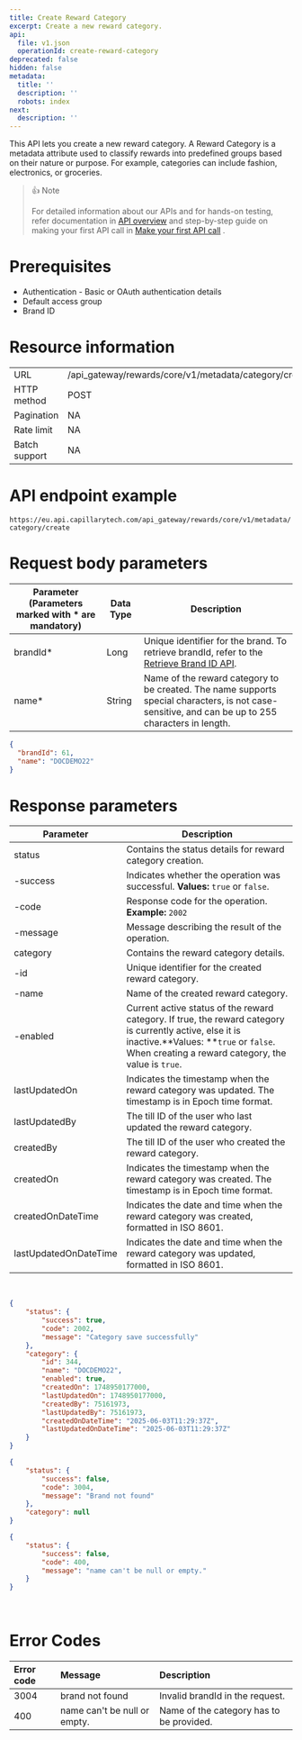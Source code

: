 ```yaml
---
title: Create Reward Category
excerpt: Create a new reward category.
api:
  file: v1.json
  operationId: create-reward-category
deprecated: false
hidden: false
metadata:
  title: ''
  description: ''
  robots: index
next:
  description: ''
---
```

This API lets you create a new reward category. A Reward Category is a metadata attribute used to classify rewards into predefined groups based on their nature or purpose. For example, categories can include fashion, electronics, or groceries.

> 👍 Note
>
> For detailed information about our APIs and for hands-on testing, refer documentation in [API overview](https://docs.capillarytech.com/reference/apioverview) and  step-by-step guide on making your first API call in [Make your first API call](https://docs.capillarytech.com/reference/make-your-first-api-call) .

# Prerequisites

*   Authentication - Basic or OAuth authentication details
*   Default access group
*   Brand ID

# Resource information

|               |                                                        |
| :------------ | :----------------------------------------------------- |
| URL           | /api\_gateway/rewards/core/v1/metadata/category/create |
| HTTP method   | POST                                                   |
| Pagination    | NA                                                     |
| Rate limit    | NA                                                     |
| Batch support | NA                                                     |

# API endpoint example

`https://eu.api.capillarytech.com/api_gateway/rewards/core/v1/metadata/category/create`

# Request body parameters

| Parameter  (Parameters marked with \* are mandatory) | Data Type | Description                                                                                                                                             |
| ---------------------------------------------------- | --------- | ------------------------------------------------------------------------------------------------------------------------------------------------------- |
| brandId\*                                            | Long      | Unique identifier for the brand. To retrieve brandId, refer to the [Retrieve Brand ID API](https://docs.capillarytech.com/reference/retrieve-brand-id). |
| name\*                                               | String    | Name of the reward category to be created. The name supports special characters, is not case-sensitive, and can be up to 255 characters in length.      |

```json Sample Request
{
  "brandId": 61,
  "name": "DOCDEMO22"
}
```

# Response parameters

| Parameter             | Description                                                                                                                                                                                                  |
| --------------------- | ------------------------------------------------------------------------------------------------------------------------------------------------------------------------------------------------------------ |
| status                | Contains the status details for reward category creation.                                                                                                                                                    |
| -success              | Indicates whether the operation was successful. **Values:** `true` or `false`.                                                                                                                               |
| -code                 | Response code for the operation. **Example:** `2002`                                                                                                                                                         |
| -message              | Message describing the result of the operation.                                                                                                                                                              |
| category              | Contains the reward category details.                                                                                                                                                                        |
| -id                   | Unique identifier for the created reward category.                                                                                                                                                           |
| -name                 | Name of the created reward category.                                                                                                                                                                         |
| -enabled              | Current active status of the reward category. If true, the reward category is currently active, else it is inactive.\*\*Values: \*\*`true` or `false`. When creating a reward category, the value is `true`. |
| lastUpdatedOn         | Indicates the timestamp when the reward category was updated. The timestamp is in Epoch time format.                                                                                                         |
| lastUpdatedBy         | The till ID of the user who last updated the reward category.                                                                                                                                                |
| createdBy             | The till ID of the user who created the reward category.                                                                                                                                                     |
| createdOn             | Indicates the timestamp when the reward category was created. The timestamp is in Epoch time format.                                                                                                         |
| createdOnDateTime     | Indicates the date and time when the reward category was created, formatted in ISO 8601.                                                                                                                     |
| lastUpdatedOnDateTime | Indicates the date and time when the reward category was updated, formatted in ISO 8601.                                                                                                                     |

<br />

```json Sample Response
{
    "status": {
        "success": true,
        "code": 2002,
        "message": "Category save successfully"
    },
    "category": {
        "id": 344,
        "name": "DOCDEMO22",
        "enabled": true,
        "createdOn": 1748950177000,
        "lastUpdatedOn": 1748950177000,
        "createdBy": 75161973,
        "lastUpdatedBy": 75161973,
        "createdOnDateTime": "2025-06-03T11:29:37Z",
        "lastUpdatedOnDateTime": "2025-06-03T11:29:37Z"
    }
}
```
```json Invalid brandId
{
    "status": {
        "success": false,
        "code": 3004,
        "message": "Brand not found"
    },
    "category": null
}
```
```json Category name null
{
    "status": {
        "success": false,
        "code": 400,
        "message": "name can't be null or empty."
    }
}
```

<br />

# Error Codes

| Error code | Message                      | Description                              |
| :--------- | :--------------------------- | :--------------------------------------- |
| 3004       | brand not found              | Invalid brandId in the request.          |
| 400        | name can't be null or empty. | Name of the category has to be provided. |